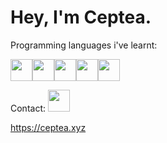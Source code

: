 
# Hey, I'm Ceptea.


Programming languages i've learnt:


<img src="https://ceptea.xyz/static/python.png" style="width: 35px; height: 35px;"><img src="https://ceptea.xyz/static/java.png" style="width: 35px; height: 35px;"><img src="https://ceptea.xyz/static/javascript.png" style="width: 35px; height: 35px;"><img src="https://ceptea.xyz/static/html.png" style="width: 35px; height: 35px;"><img src="https://ceptea.xyz/static/css.png" style="width: 35px; height: 35px;">

Contact:
<img src="https://ceptea.xyz/static/discord.png" style="width: 35px; height: 35px;">

https://ceptea.xyz



